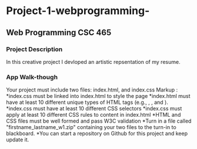 # Project-1-webprogramming-


## Web Programming CSC 465 

### Project Description
   In this creative project I devloped an artistic repsentation of my resume.  
### App Walk-though
Your project must include two files: index.html, and index.css
 Markup :
      *index.css must be linked into index.html to style the page
      *index.html must have at least 10 different unique types of HTML tags (e.g., <html>, <head>, and <body>).
      *index.css must have at least 10 different CSS selectors
      *index.css must apply at least 10 different CSS rules to content in index.html
      *HTML and CSS files must be well formed and pass W3C validation
      *Turn in a file called "firstname_lastname_w1.zip" containing your two files to the turn-in to blackboard.
      *You can start a repository on Github for this project and keep update it.
